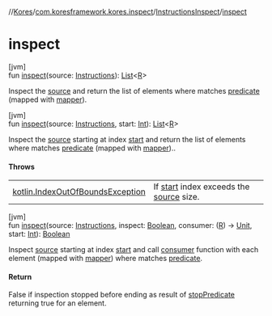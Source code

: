 //[Kores](../../../index.md)/[com.koresframework.kores.inspect](../index.md)/[InstructionsInspect](index.md)/[inspect](inspect.md)

# inspect

[jvm]\
fun [inspect](inspect.md)(source: [Instructions](../../com.koresframework.kores/-instructions/index.md)): [List](https://kotlinlang.org/api/latest/jvm/stdlib/kotlin.collections/-list/index.html)<[R](index.md)>

Inspect the [source](inspect.md) and return the list of elements where matches [predicate](predicate.md) (mapped with [mapper](mapper.md)).

[jvm]\
fun [inspect](inspect.md)(source: [Instructions](../../com.koresframework.kores/-instructions/index.md), start: [Int](https://kotlinlang.org/api/latest/jvm/stdlib/kotlin/-int/index.html)): [List](https://kotlinlang.org/api/latest/jvm/stdlib/kotlin.collections/-list/index.html)<[R](index.md)>

Inspect the [source](inspect.md) starting at index [start](inspect.md) and return the list of elements where matches [predicate](predicate.md) (mapped with [mapper](mapper.md))..

#### Throws

| | |
|---|---|
| [kotlin.IndexOutOfBoundsException](https://kotlinlang.org/api/latest/jvm/stdlib/kotlin/-index-out-of-bounds-exception/index.html) | If [start](inspect.md) index exceeds the [source](inspect.md) size. |

[jvm]\
fun [inspect](inspect.md)(source: [Instructions](../../com.koresframework.kores/-instructions/index.md), inspect: [Boolean](https://kotlinlang.org/api/latest/jvm/stdlib/kotlin/-boolean/index.html), consumer: ([R](index.md)) -> [Unit](https://kotlinlang.org/api/latest/jvm/stdlib/kotlin/-unit/index.html), start: [Int](https://kotlinlang.org/api/latest/jvm/stdlib/kotlin/-int/index.html)): [Boolean](https://kotlinlang.org/api/latest/jvm/stdlib/kotlin/-boolean/index.html)

Inspect [source](inspect.md) starting at index [start](inspect.md) and call [consumer](inspect.md) function with each element (mapped with [mapper](mapper.md)) where matches [predicate](predicate.md).

#### Return

False if inspection stopped before ending as result of [stopPredicate](stop-predicate.md) returning true for an element.
